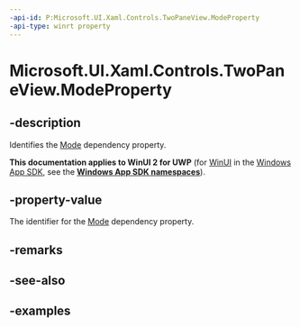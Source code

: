 ```yaml
---
-api-id: P:Microsoft.UI.Xaml.Controls.TwoPaneView.ModeProperty
-api-type: winrt property
---
```


<!-- Property syntax.
public DependencyProperty ModeProperty { get; }
-->

# Microsoft.UI.Xaml.Controls.TwoPaneView.ModeProperty

## -description

Identifies the [Mode](twopaneview_mode.md) dependency property.

**This documentation applies to WinUI 2 for UWP** (for [WinUI](/windows/apps/winui/winui3/) in the [Windows App SDK](/windows/apps/windows-app-sdk/), see the **[Windows App SDK namespaces](/windows/windows-app-sdk/api/winrt/)**).

## -property-value

The identifier for the [Mode](twopaneview_mode.md) dependency property.

## -remarks

## -see-also

## -examples

